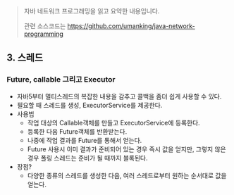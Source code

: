 >   자바 네트워크 프로그래밍을 읽고 요약한 내용입니다.
>
>   관련 소스코드는 https://github.com/umanking/java-network-programming 



## 3. 스레드 

### Future, callable 그리고 Executor 

-   자바5부터 멀티스레드의 복잡한 내용을 감추고 콜백을 좀더 쉽게 사용할 수 있다. 
-   필요할 때 스레드를 생성, ExecutorService를 제공한다.
-   사용법
    -   작업 대상의 Callable객체를 만들고 ExecutorService에 등록한다. 
    -   등록한 다음 Future객체를 반환받는다. 
    -   나중에 작업 결과를 Future를 통해서 얻는다. 
    -   Future 사용시 이미 결과가 준비되어 있는 경우 즉시 값을 얻지만, 그렇지 않은 경우 폴링 스레드는 준비가 될 때까지 블록된다. 
-   장점?
    -   다양한 종류의 스레드를 생성한 다음, 여러 스레드로부터 원하는 순서대로 값을 얻는다.